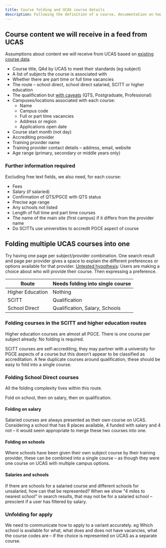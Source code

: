 ```yaml
---
title: Course folding and UCAS course details
description: Following the definition of a course, documentation on how we might fold courses based on UCAS data.
---
```

## Course content we will receive in a feed from UCAS

Assumptions about content we will receive from UCAS based on [existing course data](/find-teacher-training/ucas-course-examples).

* Course title, QAd by UCAS to meet their standards (eg subject)
* A list of subjects the course is associated with
* Whether there are part time or full time vacancies
* The route – school direct, school direct salaried, SCITT or higher education
* The qualification but [with caveats](/publish-teacher-training-courses/course-with-variants#course) (QTS, Postgraduate, Professional)
* Campuses/locations associated with each course:
    * Name
    * Campus code
    * Full or part time vacancies
    * Address or region
    * Applications open date
* Course start month (not day)
* Accrediting provider
* Training provider name
* Training provider contact details – address, email, website
* Age range (primary, secondary or middle years only)

### Further information required

Excluding free text fields, we also need, for each course:

* Fees
* Salary (if salaried)
* Confirmation of QTS/PGCE with QTS status
* Precise age range
* Any schools not listed
* Length of full time and part time courses
* The name of the main site (first campus) if it differs from the provider name
* Do SCITTs use universities to accredit PGCE aspect of course

## Folding multiple UCAS courses into one

Try having one page per subject/provider combination. One search result and page per provider gives a space to explain the different preferences or options available for that provider. [Untested hypothesis](https://trello.com/c/RmjRaDkC/8-one-search-result-and-page-per-provider-gives-a-space-to-explain-the-different-preferences-or-options-available-for-that-provide): Users are making a choice about who will provide their course. Then expressing a preference.

| Route | Needs folding into single course |
| - | - |
| Higher Education | Nothing |
| SCITT | Qualification |
| School Direct | Qualification, Salary, Schools |

### Folding courses in the SCITT and higher education routes

Higher education courses are almost all PGCE. There is one course per subject already. No folding is required.

SCITT courses are self-accrediting, they may partner with a university for PGCE aspects of a course but this doesn’t appear to be classified as accreditation. A few duplicate courses around qualification, these should be easy to fold into a single course.

### Folding School Direct courses

All the folding complexity lives within this route.

Fold on school, then on salary, then on qualification.

#### Folding on salary

Salaried courses are always presented as their own course on UCAS. Considering a school that has 8 places available, 4 funded with salary and 4 not – it would seem appropriate to merge these two courses into one.

#### Folding on schools

Where schools have been given their own subject course by their training provider, these can be combined into a single course – as though they were one course on UCAS with multiple campus options.

#### Salaries and schools

If there are schools for a salaried course and different schools for unsalaried, how can that be represented? When we show "4 miles to nearest school" in search results, that may not be for a salaried school – prescient if a user has filtered by salary.

### Unfolding for apply

We need to communicate how to apply to a variant accurately. eg Which school is available for what, what does and does not have vacancies, what the course codes are – if the choice is represented on UCAS as a separate course.

